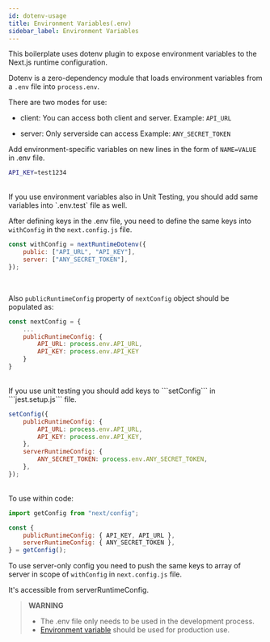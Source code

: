```yaml
---
id: dotenv-usage
title: Environment Variables(.env)
sidebar_label: Environment Variables
---
```


This boilerplate uses dotenv plugin to expose environment variables to the Next.js runtime configuration.

Dotenv is a zero-dependency module that loads environment variables from a `.env` file into `process.env`.

There are two modes for use:

-   client: You can access both client and server.
    Example: `API_URL`

-   server: Only serverside can access
    Example: `ANY_SECRET_TOKEN`

Add environment-specific variables on new lines in the form of `NAME=VALUE` in .env file.

```sh
API_KEY=test1234
```

<br>
 If you use environment variables also in Unit Testing, you should add same variables into `.env.test` file as well.

After defining keys in the .env file, you need to define the same keys into `withConfig` in the `next.config.js` file.
<br>

```js
const withConfig = nextRuntimeDotenv({
    public: ["API_URL", "API_KEY"],
    server: ["ANY_SECRET_TOKEN"],
});
```

<br>

Also `publicRuntimeConfig` property of `nextConfig` object should be populated as:

```js
const nextConfig = {
	...
    publicRuntimeConfig: {
		API_URL: process.env.API_URL,
		API_KEY: process.env.API_KEY
	}
}
```

<br>
If you use unit testing you should add keys to ```setConfig``` in ```jest.setup.js``` file.

```js
setConfig({
    publicRuntimeConfig: {
        API_URL: process.env.API_URL,
        API_KEY: process.env.API_KEY,
    },
    serverRuntimeConfig: {
        ANY_SECRET_TOKEN: process.env.ANY_SECRET_TOKEN,
    },
});
```

<br>
To use within code:

```js
import getConfig from "next/config";

const {
    publicRuntimeConfig: { API_KEY, API_URL },
    serverRuntimeConfig: { ANY_SECRET_TOKEN },
} = getConfig();
```

To use server-only config you need to push the same keys to array of server in scope of `withConfig` in `next.config.js` file.

It's accessible from serverRuntimeConfig.

> **WARNING**
>
> -   The .env file only needs to be used in the development process.
> -   [Environment variable](https://en.wikipedia.org/wiki/Environment_variable) should be used for production use.
